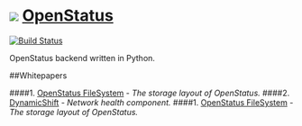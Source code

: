 ![](https://cdn0.iconfinder.com/data/icons/octicons/1024/gear-64.png) [OpenStatus](http://openstatus.github.io)
==========

[![Build Status](https://travis-ci.org/OpenStatus/OpenStatus.svg)](https://travis-ci.org/OpenStatus/OpenStatus)

OpenStatus backend written in Python.

##Whitepapers

####1. [OpenStatus FileSystem](https://github.com/OpenStatus/OpenStatus/blob/master/docs/filesystem.md) - _The storage layout of OpenStatus._
####2. [DynamicShift](https://github.com/OpenStatus/OpenStatus/blob/master/docs/dynamic-shift.md) - _Network health component._
####1. [OpenStatus FileSystem](http://git.io/7CDGWg) - _The storage layout of OpenStatus._
